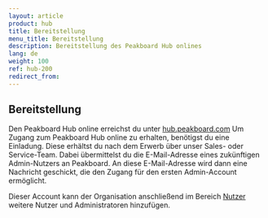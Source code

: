 ```yaml
---
layout: article
product: hub
title: Bereitstellung
menu_title: Bereitstellung
description: Bereitstellung des Peakboard Hub onlines
lang: de
weight: 100
ref: hub-200
redirect_from:
---
```


## Bereitstellung

Den Peakboard Hub online erreichst du unter [hub.peakboard.com](https://hub.peakboard.com)
Um Zugang zum Peakboard Hub online zu erhalten, benötigst du eine Einladung.
Diese erhältst du nach dem Erwerb über unser Sales- oder Service-Team.
Dabei übermittelst du die E-Mail-Adresse eines zukünftigen Admin-Nutzers an Peakboard. An diese E-Mail-Adresse wird dann eine Nachricht geschickt, die den Zugang für den ersten Admin-Account ermöglicht.

Dieser Account kann der Organisation anschließend im Bereich [Nutzer](/hub/Peakboard_Hub_online/de-hub-online_usermanagement.html) weitere Nutzer und Administratoren hinzufügen.